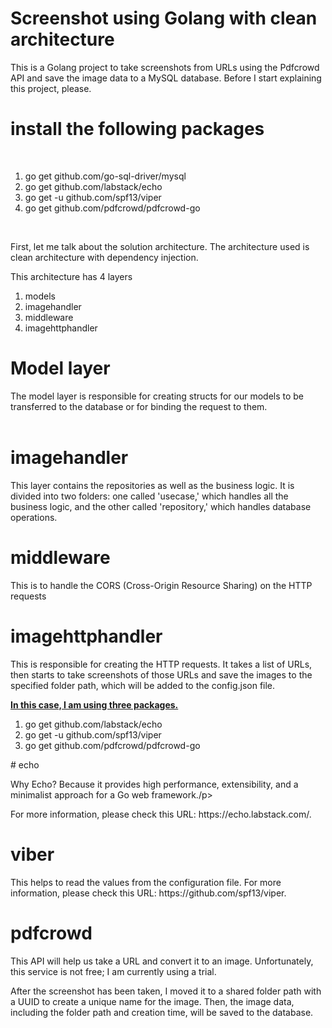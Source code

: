 # Screenshot using Golang with clean architecture
This is a Golang project to take screenshots from URLs using the Pdfcrowd API and save the image data to a MySQL database. Before I start explaining this project, please.

# install the following packages 
<br />
<ol>
  
  <li> go get github.com/go-sql-driver/mysql </li>
  <li> go get github.com/labstack/echo </li>
  <li> go get -u github.com/spf13/viper </li>
  <li> go get github.com/pdfcrowd/pdfcrowd-go</li>
  </ol>
<br />

<p>First, let me talk about the solution architecture. The architecture used is clean architecture with dependency injection.<p>
<p>
  This architecture has 4 layers
  <ol>
    <li> models</li>
    <li> imagehandler </li>
    <li> middleware </li>
    <li> imagehttphandler </li>
    </ol>
<p>
  
# Model layer
<p> The model layer is responsible for creating structs for our models to be transferred to the database or for binding the request to them.<br/>
<br />
  
# imagehandler
<p>This layer contains the repositories as well as the business logic. It is divided into two folders: one called 'usecase,' which handles all the business logic, and the other called 'repository,' which handles database operations. </p>

# middleware
<p> This is to handle the CORS (Cross-Origin Resource Sharing) on the HTTP requests </p>

# imagehttphandler
<p> This is responsible for creating the HTTP requests. It takes a list of URLs, then starts to take screenshots of those URLs and save the images to the specified folder path, which will be added to the config.json file. </P>

<p><u><b>In this case, I am using three packages.</b></u></p>
<ol>
  <li> go get github.com/labstack/echo </li>
  <li> go get -u github.com/spf13/viper </li>
  <li> go get github.com/pdfcrowd/pdfcrowd-go </li>
</ol>
# echo
<p> Why Echo? Because it provides high performance, extensibility, and a minimalist approach for a Go web framework./p>
  <p> For more information, please check this URL: https://echo.labstack.com/. </p>
  
 # viber
 <p> This helps to read the values from the configuration file. For more information, please check this URL: https://github.com/spf13/viper. </p>
 
 # pdfcrowd
 <p> This API will help us take a URL and convert it to an image. Unfortunately, this service is not free; I am currently using a trial. </p>

<p> After the screenshot has been taken, I moved it to a shared folder path with a UUID to create a unique name for the image. Then, the image data, including the folder path and creation time, will be saved to the database. </p>
  
